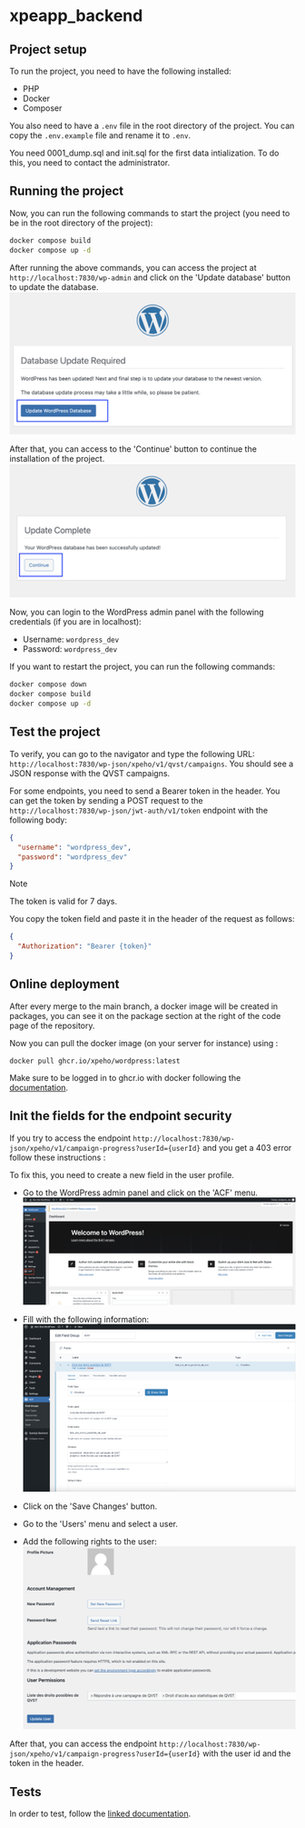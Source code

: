 # xpeapp_backend

## Project setup

To run the project, you need to have the following installed:

- PHP
- Docker
- Composer

You also need to have a `.env` file in the root directory of the project. You can copy the `.env.example` file and rename it to `.env`.

You need 0001_dump.sql and init.sql for the first data intialization. To do this, you need to contact the administrator.

## Running the project

Now, you can run the following commands to start the project (you need to be in the root directory of the project):

```bash
docker compose build
docker compose up -d
```

After running the above commands, you can access the project at `http://localhost:7830/wp-admin` and click on the 'Update database' button to update the database.
![Update database](docs/update_wordpress_database_button.png)

After that, you can access to the 'Continue' button to continue the installation of the project.
![Continue installation](docs/update_wordpress_complete_button.png)

Now, you can login to the WordPress admin panel with the following credentials (if you are in localhost):

- Username: `wordpress_dev`
- Password: `wordpress_dev`

If you want to restart the project, you can run the following commands:

```bash
docker compose down
docker compose build
docker compose up -d
```

## Test the project

To verify, you can go to the navigator and type the following URL: `http://localhost:7830/wp-json/xpeho/v1/qvst/campaigns`. You should see a JSON response with the QVST campaigns.

For some endpoints, you need to send a Bearer token in the header. You can get the token by sending a POST request to the `http://localhost:7830/wp-json/jwt-auth/v1/token` endpoint with the following body:

```json
{
  "username": "wordpress_dev",
  "password": "wordpress_dev"
}
```

> [!NOTE]
> The token is valid for 7 days.

You copy the token field and paste it in the header of the request as follows:

```json
{
  "Authorization": "Bearer {token}"
}
```

## Online deployment

After every merge to the main branch, a docker image will be created in packages, you can see it on the package section at the right of the code page of the repository.

Now you can pull the docker image (on your server for instance) using :

```shell
docker pull ghcr.io/xpeho/wordpress:latest
```

Make sure to be logged in to ghcr.io with docker following the [documentation](https://docs.github.com/en/packages/working-with-a-github-packages-registry/working-with-the-container-registry#authenticating-with-a-personal-access-token-classic).

## Init the fields for the endpoint security

If you try to access the endpoint `http://localhost:7830/wp-json/xpeho/v1/campaign-progress?userId={userId}` and you get a 403 error follow these instructions :

To fix this, you need to create a new field in the user profile.

- Go to the WordPress admin panel and click on the 'ACF' menu.
  ![ACF menu](docs/acf.png)

- Fill with the following information:
  ![ACF field](docs/qvst_field.png)

- Click on the 'Save Changes' button.

- Go to the 'Users' menu and select a user.

- Add the following rights to the user:
  ![User field](docs/user_field.png)

After that, you can access the endpoint `http://localhost:7830/wp-json/xpeho/v1/campaign-progress?userId={userId}` with the user id and the token in the header.

## Tests

In order to test, follow the [linked documentation](api-tests/README.md).
